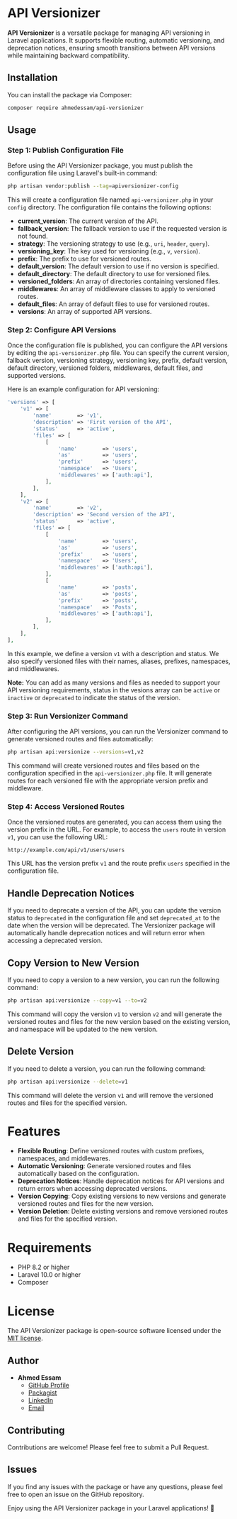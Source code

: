# API Versionizer

**API Versionizer** is a versatile package for managing API versioning in Laravel applications. It supports flexible routing, automatic versioning, and deprecation notices, ensuring smooth transitions between API versions while maintaining backward compatibility.

## Installation

You can install the package via Composer:

```bash
composer require ahmedessam/api-versionizer
```

## Usage

### Step 1: Publish Configuration File

Before using the API Versionizer package, you must publish the configuration file using Laravel's built-in command:

```bash
php artisan vendor:publish --tag=apiversionizer-config
```

This will create a configuration file named `api-versionizer.php` in your `config` directory. The configuration file contains the following options:

- **current_version**: The current version of the API.
- **fallback_version**: The fallback version to use if the requested version is not found.
- **strategy**: The versioning strategy to use (e.g., `uri`, `header`, `query`).
- **versioning_key**: The key used for versioning (e.g., `v`, `version`).
- **prefix**: The prefix to use for versioned routes.
- **default_version**: The default version to use if no version is specified.
- **default_directory**: The default directory to use for versioned files.
- **versioned_folders**: An array of directories containing versioned files.
- **middlewares**: An array of middleware classes to apply to versioned routes.
- **default_files**: An array of default files to use for versioned routes.
- **versions**: An array of supported API versions.

### Step 2: Configure API Versions

Once the configuration file is published, you can configure the API versions by editing the `api-versionizer.php` file. You can specify the current version, fallback version, versioning strategy, versioning key, prefix, default version, default directory, versioned folders, middlewares, default files, and supported versions.

Here is an example configuration for API versioning:

```php
'versions' => [
    'v1' => [
        'name'        => 'v1',
        'description' => 'First version of the API',
        'status'      => 'active',
        'files' => [
            [
                'name'        => 'users',
                'as'          => 'users',
                'prefix'      => 'users',
                'namespace'   => 'Users',
                'middlewares' => ['auth:api'],
            ],
        ],
    ],
    'v2' => [
        'name'        => 'v2',
        'description' => 'Second version of the API',
        'status'      => 'active',
        'files' => [
            [
                'name'        => 'users',
                'as'          => 'users',
                'prefix'      => 'users',
                'namespace'   => 'Users',
                'middlewares' => ['auth:api'],
            ],
            [
                'name'        => 'posts',
                'as'          => 'posts',
                'prefix'      => 'posts',
                'namespace'   => 'Posts',
                'middlewares' => ['auth:api'],
            ],
        ],
    ],
],
```

In this example, we define a version `v1` with a description and status. We also specify versioned files with their names, aliases, prefixes, namespaces, and middlewares.

**Note:** You can add as many versions and files as needed to support your API versioning requirements, status in the vesions array can be `active` or `inactive` or `deprecated` to indicate the status of the version.

### Step 3: Run Versionizer Command

After configuring the API versions, you can run the Versionizer command to generate versioned routes and files automatically:

```bash
php artisan api:versionize --versions=v1,v2
```

This command will create versioned routes and files based on the configuration specified in the `api-versionizer.php` file. It will generate routes for each versioned file with the appropriate version prefix and middleware.

### Step 4: Access Versioned Routes

Once the versioned routes are generated, you can access them using the version prefix in the URL. For example, to access the `users` route in version `v1`, you can use the following URL:

```
http://example.com/api/v1/users/users
```

This URL has the version prefix `v1` and the route prefix `users` specified in the configuration file.

## Handle Deprecation Notices

If you need to deprecate a version of the API, you can update the version status to `deprecated` in the configuration file and set `deprecated_at` to the date when the version will be deprecated. The Versionizer package will automatically handle deprecation notices and will return error when accessing a deprecated version.


## Copy Version to New Version

If you need to copy a version to a new version, you can run the following command:

```bash
php artisan api:versionize --copy=v1 --to=v2
```

This command will copy the version `v1` to version `v2` and will generate the versioned routes and files for the new version based on the existing version, and namespace will be updated to the new version.


## Delete Version 

If you need to delete a version, you can run the following command:

```bash
php artisan api:versionize --delete=v1
```

This command will delete the version `v1` and will remove the versioned routes and files for the specified version.

# Features

- **Flexible Routing**: Define versioned routes with custom prefixes, namespaces, and middlewares.
- **Automatic Versioning**: Generate versioned routes and files automatically based on the configuration.
- **Deprecation Notices**: Handle deprecation notices for API versions and return errors when accessing deprecated versions.
- **Version Copying**: Copy existing versions to new versions and generate versioned routes and files for the new version.
- **Version Deletion**: Delete existing versions and remove versioned routes and files for the specified version.

# Requirements
- PHP 8.2 or higher
- Laravel 10.0 or higher
- Composer

# License
The API Versionizer package is open-source software licensed under the [MIT license](https://opensource.org/licenses/MIT).

## Author

- **Ahmed Essam**
    - [GitHub Profile](https://github.com/aahmedessam30)
    - [Packagist](https://packagist.org/packages/ahmedessam/api-versionizer)
    - [LinkedIn](https://www.linkedin.com/in/aahmedessam30)
    - [Email](mailto:aahmedessam30@gmail.com)

## Contributing
Contributions are welcome! Please feel free to submit a Pull Request.

## Issues
If you find any issues with the package or have any questions, please feel free to open an issue on the GitHub repository.

Enjoy using the API Versionizer package in your Laravel applications! 🚀
